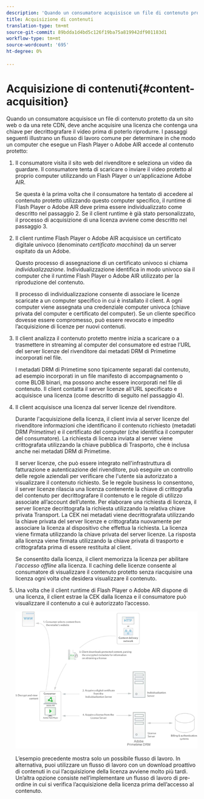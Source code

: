 ```yaml
---
description: 'Quando un consumatore acquisisce un file di contenuto protetto da un sito web o da una rete CDN, deve anche acquisire una licenza che contenga una chiave per decrittografare il video prima di poterlo riprodurre. I passaggi seguenti illustrano un flusso di lavoro comune per l’accesso al contenuto protetto da parte di un computer con Flash Player o Adobe AIR '
title: Acquisizione di contenuti
translation-type: tm+mt
source-git-commit: 89bdda1d4bd5c126f19ba75a819942df901183d1
workflow-type: tm+mt
source-wordcount: '695'
ht-degree: 0%

---
```



# Acquisizione di contenuti{#content-acquisition}

Quando un consumatore acquisisce un file di contenuto protetto da un sito web o da una rete CDN, deve anche acquisire una licenza che contenga una chiave per decrittografare il video prima di poterlo riprodurre. I passaggi seguenti illustrano un flusso di lavoro comune per determinare in che modo un computer che esegue un Flash Player o Adobe AIR accede al contenuto protetto:

1. Il consumatore visita il sito web del rivenditore e seleziona un video da guardare. Il consumatore tenta di scaricare o inviare il video protetto al proprio computer utilizzando un Flash Player o un&#39;applicazione Adobe AIR.

   Se questa è la prima volta che il consumatore ha tentato di accedere al contenuto protetto utilizzando questo computer specifico, il runtime di Flash Player o Adobe AIR deve prima essere individualizzato come descritto nel passaggio 2. Se il client runtime è già stato personalizzato, il processo di acquisizione di una licenza avviene come descritto nel passaggio 3.

1. Il client runtime Flash Player o Adobe AIR acquisisce un certificato digitale univoco (denominato *certificato macchina*) da un server ospitato da un Adobe.

   Questo processo di assegnazione di un certificato univoco si chiama *individualizzazione*. Individualizzazione identifica in modo univoco sia il computer che il runtime Flash Player o Adobe AIR utilizzato per la riproduzione del contenuto.

   Il processo di individualizzazione consente di associare le licenze scaricate a un computer specifico in cui è installato il client. A ogni computer viene assegnata una credenziale computer univoca (chiave privata del computer e certificato del computer). Se un cliente specifico dovesse essere compromesso, può essere revocato e impedito l’acquisizione di licenze per nuovi contenuti.

1. Il client analizza il contenuto protetto mentre inizia a scaricare o a trasmettere in streaming al computer del consumatore ed estrae l’URL del server licenze del rivenditore dai metadati DRM di Primetime incorporati nel file.

   I metadati DRM di Primetime sono tipicamente separati dal contenuto, ad esempio incorporati in un file manifesto di accompagnamento o come BLOB binari, ma possono anche essere incorporati nel file di contenuto. Il client contatta il server licenze all’URL specificato e acquisisce una licenza (come descritto di seguito nel passaggio 4).
1. Il client acquisisce una licenza dal server licenze del rivenditore.

   Durante l&#39;acquisizione della licenza, il client invia al server licenze del rivenditore informazioni che identificano il contenuto richiesto (metadati DRM *Primetime*) e il certificato del computer (che identifica il computer del consumatore). La richiesta di licenza inviata al server viene crittografata utilizzando la chiave pubblica di Trasporto, che è inclusa anche nei metadati DRM di Primetime.

   Il server licenze, che può essere integrato nell&#39;infrastruttura di fatturazione e autenticazione del rivenditore, può eseguire un controllo delle regole aziendali per verificare che l&#39;utente sia autorizzato a visualizzare il contenuto richiesto. Se le regole business lo consentono, il server licenze rilascia una licenza contenente la chiave di crittografia del contenuto per decrittografare il contenuto e le regole di utilizzo associate all’account dell’utente. Per elaborare una richiesta di licenza, il server licenze decrittografa la richiesta utilizzando la relativa chiave privata Transport. La CEK nei metadati viene decrittografata utilizzando la chiave privata del server licenze e crittografata nuovamente per associare la licenza al dispositivo che effettua la richiesta. La licenza viene firmata utilizzando la chiave privata del server licenze. La risposta alla licenza viene firmata utilizzando la chiave privata di trasporto e crittografata prima di essere restituita al client.

   Se consentito dalla licenza, il client memorizza la licenza per abilitare *l&#39;accesso offline* alla licenza. Il caching delle licenze consente al consumatore di visualizzare il contenuto protetto senza riacquisire una licenza ogni volta che desidera visualizzare il contenuto.

1. Una volta che il client runtime di Flash Player o Adobe AIR dispone di una licenza, il client estrae la CEK dalla licenza e il consumatore può visualizzare il contenuto a cui è autorizzato l’accesso.

   <!--<a id="fig_s43_gc2_44"></a>-->

   ![](assets/FMRMS_fig01_web.png)

   L’esempio precedente mostra solo un possibile flusso di lavoro. In alternativa, puoi utilizzare un flusso di lavoro con un download proattivo di contenuti in cui l’acquisizione della licenza avviene molto più tardi. Un’altra opzione consiste nell’implementare un flusso di lavoro di pre-ordine in cui si verifica l’acquisizione della licenza prima dell’accesso al contenuto.

